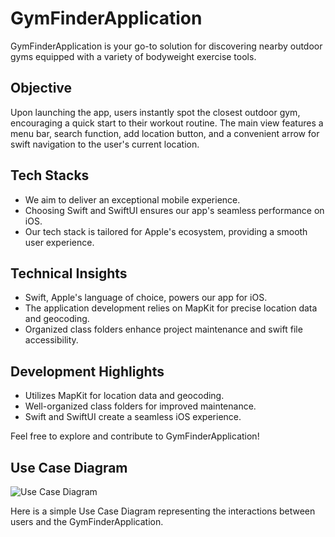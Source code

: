 # GymFinderApplication

GymFinderApplication is your go-to solution for discovering nearby outdoor gyms equipped with a variety of bodyweight exercise tools.

## Objective

Upon launching the app, users instantly spot the closest outdoor gym, encouraging a quick start to their workout routine. The main view features a menu bar, search function, add location button, and a convenient arrow for swift navigation to the user's current location.

## Tech Stacks

- We aim to deliver an exceptional mobile experience.
- Choosing Swift and SwiftUI ensures our app's seamless performance on iOS.
- Our tech stack is tailored for Apple's ecosystem, providing a smooth user experience.

## Technical Insights

- Swift, Apple's language of choice, powers our app for iOS.
- The application development relies on MapKit for precise location data and geocoding.
- Organized class folders enhance project maintenance and swift file accessibility.

## Development Highlights

- Utilizes MapKit for location data and geocoding.
- Well-organized class folders for improved maintenance.
- Swift and SwiftUI create a seamless iOS experience.

Feel free to explore and contribute to GymFinderApplication!

## Use Case Diagram
![Use Case Diagram](https://github.com/muktita/GymFinderApplication/issues/1#issue-1989337877)

Here is a simple Use Case Diagram representing the interactions between users and the GymFinderApplication.
